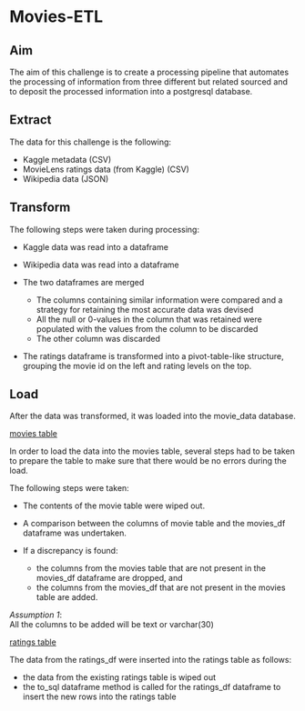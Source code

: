 # Movies-ETL

## Aim

The aim of this challenge is to create a processing pipeline that automates the processing of information from three different but related sourced and to deposit the processed information into a postgresql database.

## Extract

The data for this challenge is the following:

* Kaggle metadata (CSV)
* MovieLens ratings data (from Kaggle) (CSV)
* Wikipedia data (JSON)

## Transform

The following steps were taken during processing:

* Kaggle data was read into a dataframe
* Wikipedia data was read into a dataframe
* The two dataframes are merged

    * The columns containing similar information were compared and a strategy for retaining the most accurate data was devised
    * All the null or 0-values in the column that was retained were populated with the values from the column to be discarded
    * The other column was discarded

* The ratings dataframe is transformed into a pivot-table-like structure, grouping the movie id on the left and rating levels on the top. 

## Load

After the data was transformed, it was loaded into the movie_data database. 

<u>movies table</u>

In order to load the data into the movies table, several steps had to be taken to prepare the table to make sure that there would be no errors during the load. 

The following steps were taken:

* The contents of the movie table were wiped out.
* A comparison between the columns of movie table and the movies_df dataframe was undertaken. 
* If a discrepancy is found:

    * the columns from the movies table that are not present in the movies_df dataframe are dropped, and 
    * the columns from the movies_df that are not present in the movies table are added.

<i>Assumption 1</i>: <br/>
All the columns to be added will be text or varchar(30)

<u>ratings table</u>

The data from the ratings_df were inserted into the ratings table as follows:

* the data from the existing ratings table is wiped out
* the to_sql dataframe method is called for the ratings_df dataframe to insert the new rows into the ratings table
